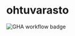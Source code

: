 # ohtuvarasto

![GHA workflow badge](https://github.com/jkhaimi/ohtuvarasto/workflows/CI/badge.svg)

